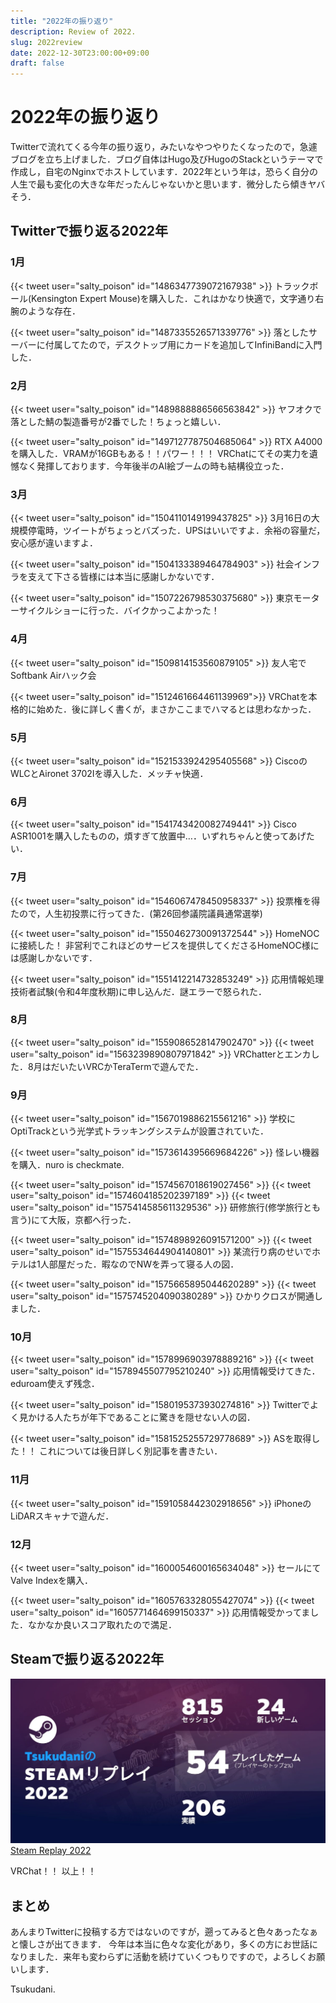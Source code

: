 ```yaml
---
title: "2022年の振り返り"
description: Review of 2022.
slug: 2022review
date: 2022-12-30T23:00:00+09:00
draft: false
---
```


# 2022年の振り返り

 Twitterで流れてくる今年の振り返り，みたいなやつやりたくなったので，急遽ブログを立ち上げました．ブログ自体はHugo及びHugoのStackというテーマで作成し，自宅のNginxでホストしています．2022年という年は，恐らく自分の人生で最も変化の大きな年だったんじゃないかと思います．微分したら傾きヤバそう．

## Twitterで振り返る2022年

### 1月

{{< tweet user="salty_poison" id="1486347739072167938" >}}
トラックボール(Kensington Expert Mouse)を購入した．これはかなり快適で，文字通り右腕のような存在．


{{< tweet user="salty_poison" id="1487335526571339776" >}}
落としたサーバーに付属してたので，デスクトップ用にカードを追加してInfiniBandに入門した．


### 2月

{{< tweet user="salty_poison" id="1489888886566563842" >}}
ヤフオクで落とした鯖の製造番号が2番でした！ちょっと嬉しい．

{{< tweet user="salty_poison" id="1497127787504685064" >}}
RTX A4000を購入した．VRAMが16GBもある！！パワー！！！ VRChatにてその実力を遺憾なく発揮しております．今年後半のAI絵ブームの時も結構役立った．


### 3月

{{< tweet user="salty_poison" id="1504110149199437825" >}}
3月16日の大規模停電時，ツイートがちょっとバズった．UPSはいいですよ．余裕の容量だ，安心感が違いますよ．

{{< tweet user="salty_poison" id="1504133389464784903" >}}
社会インフラを支えて下さる皆様には本当に感謝しかないです．

{{< tweet user="salty_poison" id="1507226798530375680" >}}
東京モーターサイクルショーに行った．バイクかっこよかった！


### 4月

{{< tweet user="salty_poison" id="1509814153560879105" >}}
友人宅でSoftbank Airハック会

{{< tweet user="salty_poison" id="1512461664461139969">}}
VRChatを本格的に始めた．後に詳しく書くが，まさかここまでハマるとは思わなかった．


### 5月

{{< tweet user="salty_poison" id="1521533924295405568" >}}
CiscoのWLCとAironet 3702Iを導入した．メッチャ快適．


### 6月

{{< tweet user="salty_poison" id="1541743420082749441" >}}
Cisco ASR1001を購入したものの，煩すぎて放置中…．いずれちゃんと使ってあげたい．


### 7月

{{< tweet user="salty_poison" id="1546067478450958337" >}}
投票権を得たので，人生初投票に行ってきた．(第26回参議院議員通常選挙)

{{< tweet user="salty_poison" id="1550462730091372544" >}}
HomeNOCに接続した！ 非営利でこれほどのサービスを提供してくださるHomeNOC様には感謝しかないです．

{{< tweet user="salty_poison" id="1551412214732853249" >}}
応用情報処理技術者試験(令和4年度秋期)に申し込んだ．謎エラーで怒られた．


### 8月

{{< tweet user="salty_poison" id="1559086528147902470" >}}
{{< tweet user="salty_poison" id="1563239890807971842" >}}
VRChatterとエンカした．8月はだいたいVRCかTeraTermで遊んでた．


### 9月

{{< tweet user="salty_poison" id="1567019886215561216" >}}
学校にOptiTrackという光学式トラッキングシステムが設置されていた．

{{< tweet user="salty_poison" id="1573614395669684226" >}}
怪レい機器を購入．nuro is checkmate.

{{< tweet user="salty_poison" id="1574567018619027456" >}}
{{< tweet user="salty_poison" id="1574604185202397189" >}}
{{< tweet user="salty_poison" id="1575414585611329536" >}}
研修旅行(修学旅行とも言う)にて大阪，京都へ行った．

{{< tweet user="salty_poison" id="1574898926091571200" >}}
{{< tweet user="salty_poison" id="1575534644904140801" >}}
某流行り病のせいでホテルは1人部屋だった．暇なのでNWを弄って寝る人の図．

{{< tweet user="salty_poison" id="1575665895044620289" >}}
{{< tweet user="salty_poison" id="1575745204090380289" >}}
ひかりクロスが開通しました．


### 10月

{{< tweet user="salty_poison" id="1578996903978889216" >}}
{{< tweet user="salty_poison" id="1578945507795210240" >}}
応用情報受けてきた．eduroam使えず残念．

{{< tweet user="salty_poison" id="1580195373930274816" >}}
Twitterでよく見かける人たちが年下であることに驚きを隠せない人の図．

{{< tweet user="salty_poison" id="1581525255729778689" >}}
ASを取得した！！ これについては後日詳しく別記事を書きたい．


### 11月

{{< tweet user="salty_poison" id="1591058442302918656" >}}
iPhoneのLiDARスキャナで遊んだ．


### 12月

{{< tweet user="salty_poison" id="1600054600165634048" >}}
セールにてValve Indexを購入．

{{< tweet user="salty_poison" id="1605763328055427074" >}}
{{< tweet user="salty_poison" id="1605771464699150337" >}}
応用情報受かってました．なかなか良いスコア取れたので満足．



## Steamで振り返る2022年

![Steam Replay 2022](steamreplay.jpg)
[Steam Replay 2022](https://store.steampowered.com/replay/76561198328059933/2022)

VRChat！！ 以上！！


## まとめ

あんまりTwitterに投稿する方ではないのですが，遡ってみると色々あったなぁと懐しさが出てきます．
今年は本当に色々な変化があり，多くの方にお世話になりました．来年も変わらずに活動を続けていくつもりですので，よろしくお願いします．

Tsukudani.
